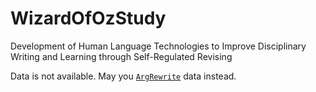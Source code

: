 # WizardOfOzStudy
Development of Human Language Technologies to Improve Disciplinary Writing and Learning through Self-Regulated Revising


Data is not available. May you <a href='http://argrewrite.cs.pitt.edu/'>`ArgRewrite`</a> data instead.